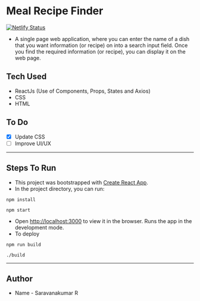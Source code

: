 # Meal Recipe Finder
[![Netlify Status](https://api.netlify.com/api/v1/badges/fd83e243-208c-444c-ab8e-ec0930e0a5b1/deploy-status)](https://app.netlify.com/sites/eloquent-hodgkin-9f52a3/deploys)

- A single page web application, where you can enter the name of a dish that you want information (or recipe) on into a search input field. Once you find the required information (or recipe), you can display it on the web page.

## Tech Used

- ReactJs (Use of Components, Props, States and Axios)
- CSS
- HTML

## To Do

- [x] Update CSS
- [ ] Improve UI/UX

---

## Steps To Run

- This project was bootstrapped with [Create React App](https://github.com/facebook/create-react-app).
- In the project directory, you can run:

```
npm install
```

```
npm start
```
- Open [http://localhost:3000](http://localhost:3000) to view it in the browser. Runs the app in the development mode.
- To deploy

```
npm run build
```
```
./build
```

---

## Author

- Name - Saravanakumar R
